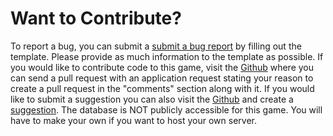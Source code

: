 # Want to Contribute?

To report a bug, you can submit a [submit a bug report](https://github.com/definitely-nobody-is-here/Mountain_Guarder/issues/new?assignees=&labels=bug&template=bug-report.md&title=BUG+-+%5BSummary+here%5D) by filling out the template. Please provide as much information to the template as possible. If you would like to contribute code to this game, visit the [Github](https://github.com/definitely-nobody-is-here/Mountain_Guarder) where you can send a pull request with an application request stating your reason to create a pull request in the "comments" section along with it. If you would like to submit a suggestion you can also visit the [Github](https://github.com/definitely-nobody-is-here/Mountain_Guarder) and create a [suggestion](https://github.com/definitely-nobody-is-here/Mountain_Guarder/issues/new?assignees=&labels=suggestion&template=feature_request.md&title=SUGGESTION+-+%5BSummary+here%5D). The database is NOT publicly accessible for this game. You will have to make your own if you want to host your own server.